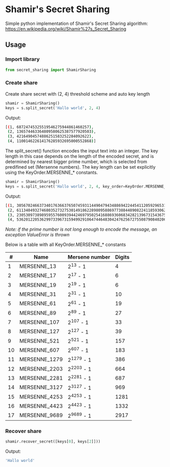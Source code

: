 # Shamir's Secret Sharing

Simple python implementation of Shamir's Secret Sharing algorithm: https://en.wikipedia.org/wiki/Shamir%27s_Secret_Sharing

## Usage

### Import library
```python
from secret_sharing import ShamirSharing
```

### Create share

Create share secret with (2, 4) threshold scheme and auto key length

```python
shamir = ShamirSharing()
keys = s.split_secret('Hallo world', 2, 4)
```

Output:

```bash
[(1, 68724745325519546275944861460257),
 (2, 136574463364809580625387577920503),
 (3, 42164904574886251583252284092622),
 (4, 110014622614176285932695000552868)]
```

The split_secret() function encodes the input text into an integer. The key length in this case depends on the length of the encoded secret, and is determined by nearest bigger prime number, which is selected from predifined set (Mersenne numbers). The key length can be set explicitly using the KeyOrder.MERSENNE_* constants.

```python
shamir = ShamirSharing()
keys = s.split_secret('Hallo world', 2, 4, key_order=KeyOrder.MERSENNE_521)
```

Output:

```bash
[(1, 3056702466373401763663765074593114490479434886942244541120592965312149867906931239906752800072112402534778360081117991188485398813340795775706081476717448313),
 (2, 6113404932746803527327530149186228980958869773884489082241185930624299735813862479813505600144224805069556720162235982376970796751654305321900236451289896615),
 (3, 2305309738989595576009394424697950254168869360683428213967315436750906420323137667597698759554882652627038768851873115528334206690251171055520363134747287766),
 (4, 5362012205362997339673159499291064744648304247625672755087908402063056288230068907504451559626995055161817128932991106716819604628564680601714518109319736068)]
```

<i>Note: if the prime number is not long enough to encode the message, an exception ValueError is thrown</i>

Below is a table with all KeyOrder.MERSENNE_* constants

| #  | Name             | Mersene number           | Digits
|----|------------------|--------------------------|----------------------
| 1  | MERSENNE_13      | 2<sup>13</sup> - 1       | 4
| 2  | MERSENNE_17      | 2<sup>17</sup> - 1       | 6
| 3  | MERSENNE_19      | 2<sup>19</sup> - 1       | 6
| 4  | MERSENNE_31      | 2<sup>31</sup> - 1       | 10
| 5  | MERSENNE_61      | 2<sup>61</sup> - 1       | 19
| 6  | MERSENNE_89      | 2<sup>89</sup> - 1       | 27
| 7  | MERSENNE_107     | 2<sup>107</sup> - 1      | 33
| 8  | MERSENNE_127     | 2<sup>127</sup> - 1      | 39
| 9  | MERSENNE_521     | 2<sup>521</sup> - 1      | 157
| 10 | MERSENNE_607     | 2<sup>607</sup> - 1      | 183
| 11 | MERSENNE_1279    | 2<sup>1279</sup> - 1     | 386
| 12 | MERSENNE_2203    | 2<sup>2203</sup> - 1     | 664
| 13 | MERSENNE_2281    | 2<sup>2281</sup> - 1     | 687
| 14 | MERSENNE_3127    | 2<sup>3127</sup> - 1     | 969
| 15 | MERSENNE_4253    | 2<sup>4253</sup> - 1     | 1281
| 16 | MERSENNE_4423    | 2<sup>4423</sup> - 1     | 1332
| 17 | MERSENNE_9689    | 2<sup>9689</sup> - 1     | 2917

### Recover share

```python
shamir.recover_secret([keys[0], keys[2]]))
```

Output:
```bash
'Hallo world'
```
